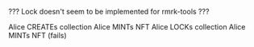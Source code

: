??? Lock doesn't seem to be implemented for rmrk-tools ???

Alice CREATEs collection
Alice MINTs NFT
Alice LOCKs collection
Alice MINTs NFT (fails)